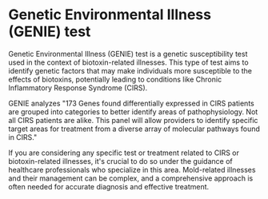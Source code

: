 [//]: # (
source: gpt-3 + jph editing
abbr: GENIE
tags: genetics tests
)

# Genetic Environmental Illness (GENIE) test

Genetic Environmental Illness (GENIE) test is a genetic susceptibility test used in the context of biotoxin-related illnesses. This type of test aims to identify genetic factors that may make individuals more susceptible to the effects of biotoxins, potentially leading to conditions like Chronic Inflammatory Response Syndrome (CIRS).

GENIE analyzes "173 Genes found differentially expressed in CIRS patients are grouped into categories to better identify areas of pathophysiology. Not all CIRS patients are alike. This panel will allow providers to identify specific target areas for treatment from a diverse array of molecular pathways found in CIRS."

If you are considering any specific test or treatment related to CIRS or biotoxin-related illnesses, it's crucial to do so under the guidance of healthcare professionals who specialize in this area. Mold-related illnesses and their management can be complex, and a comprehensive approach is often needed for accurate diagnosis and effective treatment.